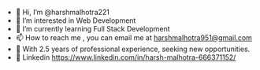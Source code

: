 - 👋 Hi, I’m @harshmalhotra221
- 👀 I’m interested in Web Development
- 🌱 I’m currently learning Full Stack Development
- 📫 How to reach me , you can email me at harshmalhotra951@gmail.com
- 💼 With 2.5 years of professional experience, seeking new opportunities.
- 📌 Linkedin https://www.linkedin.com/in/harsh-malhotra-666371152/
